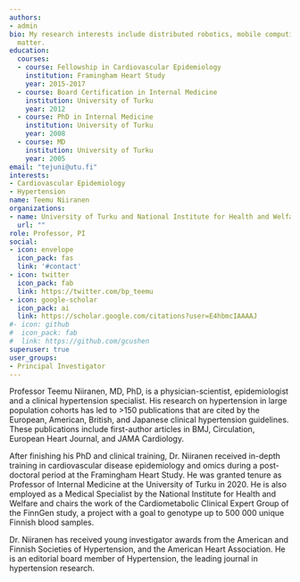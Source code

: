 ```yaml
---
authors:
- admin
bio: My research interests include distributed robotics, mobile computing and programmable
  matter.
education:
  courses:
  - course: Fellowship in Cardiovascular Epidemiology
    institution: Framingham Heart Study
    year: 2015-2017
  - course: Board Certification in Internal Medicine
    institution: University of Turku
    year: 2012
  - course: PhD in Internal Medicine
    institution: University of Turku
    year: 2008
  - course: MD
    institution: University of Turku
    year: 2005
email: "tejuni@utu.fi"
interests:
- Cardiovascular Epidemiology
- Hypertension
name: Teemu Niiranen
organizations:
- name: University of Turku and National Institute for Health and Welfare
  url: ""
role: Professor, PI
social:
- icon: envelope
  icon_pack: fas
  link: '#contact'
- icon: twitter
  icon_pack: fab
  link: https://twitter.com/bp_teemu
- icon: google-scholar
  icon_pack: ai
  link: https://scholar.google.com/citations?user=E4hbmcIAAAAJ
#- icon: github
#  icon_pack: fab
#  link: https://github.com/gcushen
superuser: true
user_groups:
- Principal Investigator
---
```


Professor Teemu Niiranen, MD, PhD, is a physician-scientist, epidemiologist and a clinical hypertension specialist. His research on hypertension in large population cohorts has led to >150 publications that are cited by the European, American, British, and Japanese clinical hypertension guidelines. These publications include first-author articles in BMJ, Circulation, European Heart Journal, and JAMA Cardiology.

After finishing his PhD and clinical training, Dr. Niiranen received in-depth training in cardiovascular disease epidemiology and omics during a post-doctoral period at the Framingham Heart Study. He was granted tenure as Professor of Internal Medicine at the University of Turku in 2020. He is also employed as a Medical Specialist by the National Institute for Health and Welfare and chairs the work of the Cardiometabolic Clinical Expert Group of the FinnGen study, a project with a goal to genotype up to 500 000 unique Finnish blood samples.

Dr. Niiranen has received young investigator awards from the American and Finnish Societies of Hypertension, and the American Heart Association. He is an editorial board member of Hypertension, the leading journal in hypertension research.
